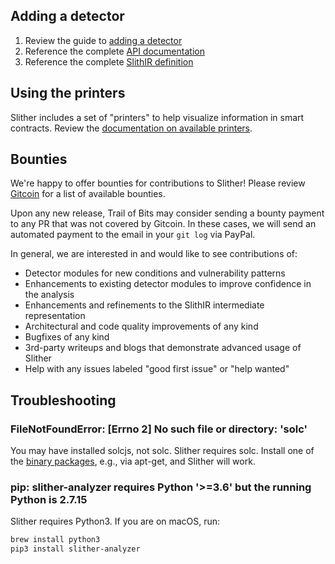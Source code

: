 ## Adding a detector

1. Review the guide to [adding a detector](Adding-a-new-detector)
2. Reference the complete [API documentation](API-examples)
3. Reference the complete [SlithIR definition](SlithIR)

## Using the printers

Slither includes a set of "printers" to help visualize information in smart contracts. Review the [documentation on available printers](Printer-documentation).

## Bounties

We're happy to offer bounties for contributions to Slither! Please review [Gitcoin](https://gitcoin.co/profile/trailofbits) for a list of available bounties.

Upon any new release, Trail of Bits may consider sending a bounty payment to any PR that was not covered by Gitcoin. In these cases, we will send an automated payment to the email in your `git log` via PayPal.

In general, we are interested in and would like to see contributions of:
* Detector modules for new conditions and vulnerability patterns
* Enhancements to existing detector modules to improve confidence in the analysis
* Enhancements and refinements to the SlithIR intermediate representation
* Architectural and code quality improvements of any kind
* Bugfixes of any kind
* 3rd-party writeups and blogs that demonstrate advanced usage of Slither
* Help with any issues labeled "good first issue" or "help wanted"

## Troubleshooting

### FileNotFoundError: [Errno 2] No such file or directory: 'solc'

You may have installed solcjs, not solc. Slither requires solc. Install one of the [binary packages](https://solidity.readthedocs.io/en/v0.4.21/installing-solidity.html#binary-packages), e.g., via apt-get, and Slither will work.

### pip: slither-analyzer requires Python '>=3.6' but the running Python is 2.7.15

Slither requires Python3. If you are on macOS, run:
```bash
brew install python3
pip3 install slither-analyzer
```